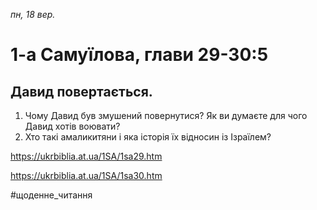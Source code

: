 
_пн, 18 вер._

# 1-а Самуїлова, глави 29-30:5

## Давид повертається.
1. Чому Давид був змушений повернутися? Як ви думаєте для чого Давид хотів воювати?
2. Хто такі амаликитяни і яка історія їх відносин із Ізраїлем?

https://ukrbiblia.at.ua/1SA/1sa29.htm 

https://ukrbiblia.at.ua/1SA/1sa30.htm 

#щоденне_читання

